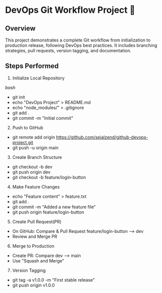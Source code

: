 # DevOps Git Workflow Project :rocket:

## Overview

This project demonstrates a complete Git workflow from initialization to production release, following DevOps best practices. It includes branching strategies, pull requests, version tagging, and documentation.

## Steps Performed

1. Initialize Local Repository

*bash*
- git init
- echo "DevOps Project" > README.md
- echo "node_modules/" > .gitignore
- git add . 
- git commit -m "Initial commit"

2. Push to GitHub

- git remote add origin https://github.com/sejalzend/github-devops-project.git
- git push -u origin main

3. Create Branch Structure

- git checkout -b dev
- git push origin dev
- git checkout -b feature/login-button

4. Make Feature Changes

- echo "Feature content" > feature.txt
- git add .
- git commit -m "Added a new feature file"
- git push origin feature/login-button

5. Create Pull Request(PR)

- On GitHub: Compare & Pull Request feature/login-button --> dev
- Review and Merge PR

6. Merge to Production

- Create PR: Compare dev --> main
- Use "Squash and Merge"

7. Version Tagging

- git tag -a v1.0.0 -m "First stable release" 
- git push origin v1.0.0



